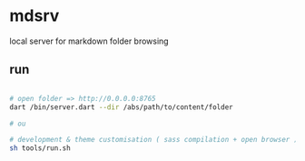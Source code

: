 # mdsrv

local server for markdown folder browsing

## run

```bash

# open folder => http://0.0.0.0:8765
dart /bin/server.dart --dir /abs/path/to/content/folder 

# ou 

# development & theme customisation ( sass compilation + open browser ) 
sh tools/run.sh

```
